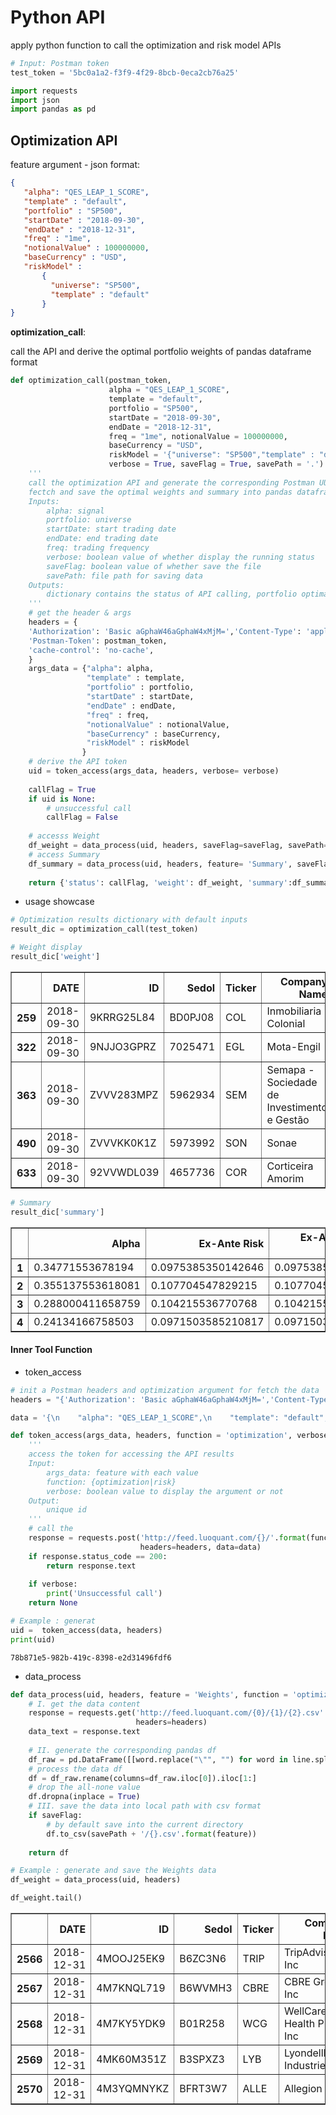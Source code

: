 
# Python API
apply python function to call the optimization and risk model APIs

```python
# Input: Postman token 
test_token = '5bc0a1a2-f3f9-4f29-8bcb-0eca2cb76a25'
```


```python
import requests
import json
import pandas as pd
```

## Optimization API
feature argument - json format:
```json
{
   "alpha": "QES_LEAP_1_SCORE",
   "template" : "default",
   "portfolio" : "SP500",
   "startDate" : "2018-09-30",
   "endDate" : "2018-12-31",
   "freq" : "1me",
   "notionalValue" : 100000000,
   "baseCurrency" : "USD",
   "riskModel" : 
       {
         "universe": "SP500",
         "template" : "default"
       }
}
```

**optimization_call**: 

call the API and derive the optimal portfolio weights of pandas dataframe format


```python
def optimization_call(postman_token, 
                      alpha = "QES_LEAP_1_SCORE", 
                      template = "default",
                      portfolio = "SP500",
                      startDate = "2018-09-30",
                      endDate = "2018-12-31",
                      freq = "1me", notionalValue = 100000000,
                      baseCurrency = "USD",
                      riskModel = '{"universe": "SP500","template" : "default"}',
                      verbose = True, saveFlag = True, savePath = '.'):
    '''
    call the optimization API and generate the corresponding Postman UUID token, 
    fectch and save the optimal weights and summary into pandas dataframe type
    Inputs:
        alpha: signal
        portfolio: universe
        startDate: start trading date
        endDate: end trading date
        freq: trading frequency
        verbose: boolean value of whether display the running status
        saveFlag: boolean value of whether save the file 
        savePath: file path for saving data
    Outputs:
        dictionary contains the status of API calling, portfolio optimal weights and summary 
    '''
    # get the header & args 
    headers = {
    'Authorization': 'Basic aGphaW46aGphaW4xMjM=','Content-Type': 'application/json',
    'Postman-Token': postman_token,
    'cache-control': 'no-cache',
    }
    args_data = {"alpha": alpha,
                 "template" : template,
                 "portfolio" : portfolio,
                 "startDate" : startDate,
                 "endDate" : endDate,
                 "freq" : freq,
                 "notionalValue" : notionalValue,
                 "baseCurrency" : baseCurrency,
                 "riskModel" : riskModel
                }
    # derive the API token
    uid = token_access(args_data, headers, verbose= verbose)
    
    callFlag = True
    if uid is None:
        # unsuccessful call
        callFlag = False
    
    # accesss Weight
    df_weight = data_process(uid, headers, saveFlag=saveFlag, savePath=savePath)
    # access Summary 
    df_summary = data_process(uid, headers, feature= 'Summary', saveFlag=saveFlag, savePath=savePath)
    
    return {'status': callFlag, 'weight': df_weight, 'summary':df_summary}
```

* usage showcase


```python
# Optimization results dictionary with default inputs
result_dic = optimization_call(test_token)
```


```python
# Weight display
result_dic['weight']
```

<table border="1" class="dataframe">
  <thead>
    <tr style="text-align: right;">
      <th></th>
      <th>DATE</th>
      <th>ID</th>
      <th>Sedol</th>
      <th>Ticker</th>
      <th>Company Name</th>
      <th>Sector</th>
      <th>Industry Group</th>
      <th>Country</th>
      <th>Currency</th>
      <th>IssuerId</th>
      <th>WEIGHT</th>
    </tr>
  </thead>
  <tbody>
    <tr>
      <th>259</th>
      <td>2018-09-30</td>
      <td>9KRRG25L84</td>
      <td>BD0PJ08</td>
      <td>COL</td>
      <td>Inmobiliaria Colonial</td>
      <td>SOCIMI</td>
      <td>S.A.</td>
      <td>60</td>
      <td>6010</td>
      <td>ES</td>
      <td>50</td>
    </tr>
    <tr>
      <th>322</th>
      <td>2018-09-30</td>
      <td>9NJJO3GPRZ</td>
      <td>7025471</td>
      <td>EGL</td>
      <td>Mota-Engil</td>
      <td>SGPS</td>
      <td>S.A.</td>
      <td>20</td>
      <td>2010</td>
      <td>PT</td>
      <td>50</td>
    </tr>
    <tr>
      <th>363</th>
      <td>2018-09-30</td>
      <td>ZVVV283MPZ</td>
      <td>5962934</td>
      <td>SEM</td>
      <td>Semapa - Sociedade de Investimento e Gestão</td>
      <td>SGPS</td>
      <td>S.A.</td>
      <td>15</td>
      <td>1510</td>
      <td>PT</td>
      <td>50</td>
    </tr>
    <tr>
      <th>490</th>
      <td>2018-09-30</td>
      <td>ZVVVKK0K1Z</td>
      <td>5973992</td>
      <td>SON</td>
      <td>Sonae</td>
      <td>SGPS</td>
      <td>S.A.</td>
      <td>30</td>
      <td>3010</td>
      <td>PT</td>
      <td>50</td>
    </tr>
    <tr>
      <th>633</th>
      <td>2018-09-30</td>
      <td>92VVWDL039</td>
      <td>4657736</td>
      <td>COR</td>
      <td>Corticeira Amorim</td>
      <td>S.G.P.S.</td>
      <td>S.A.</td>
      <td>15</td>
      <td>1510</td>
      <td>PT</td>
      <td>50</td>
    </tr>
  </tbody>
</table>




```python
# Summary
result_dic['summary']
```

<table border="1" class="dataframe">
  <thead>
    <tr style="text-align: right;">
      <th></th>
      <th>Alpha</th>
      <th>Ex-Ante Risk</th>
      <th>Ex-Ante Tracking Error</th>
      <th>Turnover</th>
      <th>Max Turnover</th>
    </tr>
  </thead>
  <tbody>
    <tr>
      <th>1</th>
      <td>0.34771553678194</td>
      <td>0.0975385350142646</td>
      <td>0.0975385350142646</td>
      <td>1.99999962340783</td>
      <td>NA</td>
    </tr>
    <tr>
      <th>2</th>
      <td>0.355137553618081</td>
      <td>0.107704547829215</td>
      <td>0.107704547829215</td>
      <td>1.44999721432476</td>
      <td>NA</td>
    </tr>
    <tr>
      <th>3</th>
      <td>0.288000411658759</td>
      <td>0.104215536770768</td>
      <td>0.104215536770768</td>
      <td>1.49999918674998</td>
      <td>NA</td>
    </tr>
    <tr>
      <th>4</th>
      <td>0.24134166758503</td>
      <td>0.0971503585210817</td>
      <td>0.0971503585210817</td>
      <td>1.49654598552549</td>
      <td>NA</td>
    </tr>
  </tbody>
</table>


#### Inner Tool Function
* token_access



```python
# init a Postman headers and optimization argument for fetch the data
headers = "{'Authorization': 'Basic aGphaW46aGphaW4xMjM=','Content-Type': 'application/json','Postman-Token': '8732d840-1fcf-4f21-a92e-d4390dd88fc6','cache-control': 'no-cache'}"

data = '{\n    "alpha": "QES_LEAP_1_SCORE",\n    "template": "default",\n    "portfolio": "SP500",\n    "startDate": "2018-08-30",\n    "endDate": "2018-12-31",\n    "freq": "1me",\n    "notionalValue": 100000000,\n    "baseCurrency": "USD",\n    "riskModel": {\n        "universe": "SP500",\n        "template": "default"\n    }\n}'
```


```python
def token_access(args_data, headers, function = 'optimization', verbose = True):
    ''' 
    access the token for accessing the API results
    Input:
        args_data: feature with each value 
        function: {optimization|risk}
        verbose: boolean value to display the argument or not
    Output:
        unique id
    '''
    # call the 
    response = requests.post('http://feed.luoquant.com/{}/'.format(function),
                             headers=headers, data=data)
    if response.status_code == 200:
        return response.text
    
    if verbose:
        print('Unsuccessful call')
    return None
```


```python
# Example : generat
uid =  token_access(data, headers)
print(uid)
```

    78b871e5-982b-419c-8398-e2d31496fdf6


* data_process


```python
def data_process(uid, headers, feature = 'Weights', function = 'optimization', saveFlag = True, savePath = '.'):
    # I. get the data content 
    response = requests.get('http://feed.luoquant.com/{0}/{1}/{2}.csv'.format(function, uid, feature),
                            headers=headers)
    data_text = response.text 
    
    # II. generate the corresponding pandas df
    df_raw = pd.DataFrame([[word.replace("\"", "") for word in line.split(',')] for line in data_text.split('\n')])
    # process the data df
    df = df_raw.rename(columns=df_raw.iloc[0]).iloc[1:]
    # drop the all-none value
    df.dropna(inplace = True)
    # III. save the data into local path with csv format
    if saveFlag:
        # by default save into the current directory
        df.to_csv(savePath + '/{}.csv'.format(feature))
    
    return df
```


```python
# Example : generate and save the Weights data
df_weight = data_process(uid, headers)

df_weight.tail()
```

<table border="1" class="dataframe">
  <thead>
    <tr style="text-align: right;">
      <th></th>
      <th>DATE</th>
      <th>ID</th>
      <th>Sedol</th>
      <th>Ticker</th>
      <th>Company Name</th>
      <th>Sector</th>
      <th>Industry Group</th>
      <th>Country</th>
      <th>Currency</th>
      <th>WEIGHT</th>
    </tr>
  </thead>
  <tbody>
    <tr>
      <th>2566</th>
      <td>2018-12-31</td>
      <td>4MOOJ25EK9</td>
      <td>B6ZC3N6</td>
      <td>TRIP</td>
      <td>TripAdvisor Inc</td>
      <td>50</td>
      <td>5020</td>
      <td>US</td>
      <td>160</td>
      <td>0</td>
    </tr>
    <tr>
      <th>2567</th>
      <td>2018-12-31</td>
      <td>4M7KNQL719</td>
      <td>B6WVMH3</td>
      <td>CBRE</td>
      <td>CBRE Group Inc</td>
      <td>60</td>
      <td>6010</td>
      <td>US</td>
      <td>160</td>
      <td>0</td>
    </tr>
    <tr>
      <th>2568</th>
      <td>2018-12-31</td>
      <td>4M7KY5YDK9</td>
      <td>B01R258</td>
      <td>WCG</td>
      <td>WellCare Health Plans Inc</td>
      <td>35</td>
      <td>3510</td>
      <td>US</td>
      <td>160</td>
      <td>0</td>
    </tr>
    <tr>
      <th>2569</th>
      <td>2018-12-31</td>
      <td>4MK60M351Z</td>
      <td>B3SPXZ3</td>
      <td>LYB</td>
      <td>LyondellBasell Industries NV</td>
      <td>15</td>
      <td>1510</td>
      <td>US</td>
      <td>160</td>
      <td>0</td>
    </tr>
    <tr>
      <th>2570</th>
      <td>2018-12-31</td>
      <td>4M3YQMNYKZ</td>
      <td>BFRT3W7</td>
      <td>ALLE</td>
      <td>Allegion Plc</td>
      <td>20</td>
      <td>2010</td>
      <td>US</td>
      <td>160</td>
      <td>0</td>
    </tr>
  </tbody>
</table>